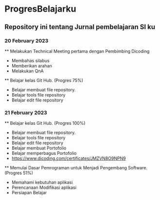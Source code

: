 # ProgresBelajarku
Repository ini tentang Jurnal pembelajaran SI ku
--

### 20 February 2023
** Melakukan Technical Meeting pertama dengan Pembimbing Dicoding
* Membahas silabus 
* Memberikan arahan
* Melakukan QnA

** Belajar kelas Git Hub. (Progres 75%)

* Belajar membuat file repository.
* Belajar tools file repository
* Belajar edit file repository

### 21 February 2023
** Belajar kelas Git Hub. (Progres 100%)
* Belajar membuat file repository.
* Belajar tools file repository
* Belajar edit file repository
* Belajar membuat Portofolio
* Belajar memperbagus Portofolio
* https://www.dicoding.com/certificates/JMZVN8O9NPN9

** Memulai Dasar Pemrograman untuk Menjadi Pengembang Software. (Progres 51%)

* Memahami kebutuhan aplikasi
* Perencanaan Modifikasi aplikasi
* Persiapan Belajar
